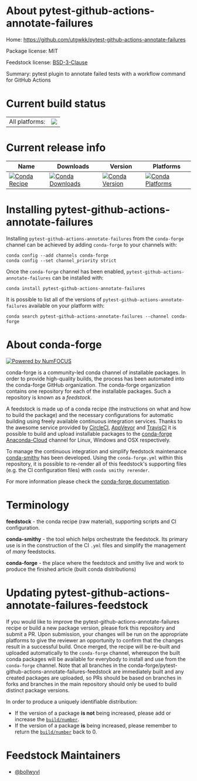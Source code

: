 About pytest-github-actions-annotate-failures
=============================================

Home: https://github.com/utgwkk/pytest-github-actions-annotate-failures

Package license: MIT

Feedstock license: [BSD-3-Clause](https://github.com/conda-forge/pytest-github-actions-annotate-failures-feedstock/blob/master/LICENSE.txt)

Summary: pytest plugin to annotate failed tests with a workflow command for GitHub Actions

Current build status
====================


<table><tr><td>All platforms:</td>
    <td>
      <a href="https://dev.azure.com/conda-forge/feedstock-builds/_build/latest?definitionId=10680&branchName=master">
        <img src="https://dev.azure.com/conda-forge/feedstock-builds/_apis/build/status/pytest-github-actions-annotate-failures-feedstock?branchName=master">
      </a>
    </td>
  </tr>
</table>

Current release info
====================

| Name | Downloads | Version | Platforms |
| --- | --- | --- | --- |
| [![Conda Recipe](https://img.shields.io/badge/recipe-pytest--github--actions--annotate--failures-green.svg)](https://anaconda.org/conda-forge/pytest-github-actions-annotate-failures) | [![Conda Downloads](https://img.shields.io/conda/dn/conda-forge/pytest-github-actions-annotate-failures.svg)](https://anaconda.org/conda-forge/pytest-github-actions-annotate-failures) | [![Conda Version](https://img.shields.io/conda/vn/conda-forge/pytest-github-actions-annotate-failures.svg)](https://anaconda.org/conda-forge/pytest-github-actions-annotate-failures) | [![Conda Platforms](https://img.shields.io/conda/pn/conda-forge/pytest-github-actions-annotate-failures.svg)](https://anaconda.org/conda-forge/pytest-github-actions-annotate-failures) |

Installing pytest-github-actions-annotate-failures
==================================================

Installing `pytest-github-actions-annotate-failures` from the `conda-forge` channel can be achieved by adding `conda-forge` to your channels with:

```
conda config --add channels conda-forge
conda config --set channel_priority strict
```

Once the `conda-forge` channel has been enabled, `pytest-github-actions-annotate-failures` can be installed with:

```
conda install pytest-github-actions-annotate-failures
```

It is possible to list all of the versions of `pytest-github-actions-annotate-failures` available on your platform with:

```
conda search pytest-github-actions-annotate-failures --channel conda-forge
```


About conda-forge
=================

[![Powered by
NumFOCUS](https://img.shields.io/badge/powered%20by-NumFOCUS-orange.svg?style=flat&colorA=E1523D&colorB=007D8A)](https://numfocus.org)

conda-forge is a community-led conda channel of installable packages.
In order to provide high-quality builds, the process has been automated into the
conda-forge GitHub organization. The conda-forge organization contains one repository
for each of the installable packages. Such a repository is known as a *feedstock*.

A feedstock is made up of a conda recipe (the instructions on what and how to build
the package) and the necessary configurations for automatic building using freely
available continuous integration services. Thanks to the awesome service provided by
[CircleCI](https://circleci.com/), [AppVeyor](https://www.appveyor.com/)
and [TravisCI](https://travis-ci.com/) it is possible to build and upload installable
packages to the [conda-forge](https://anaconda.org/conda-forge)
[Anaconda-Cloud](https://anaconda.org/) channel for Linux, Windows and OSX respectively.

To manage the continuous integration and simplify feedstock maintenance
[conda-smithy](https://github.com/conda-forge/conda-smithy) has been developed.
Using the ``conda-forge.yml`` within this repository, it is possible to re-render all of
this feedstock's supporting files (e.g. the CI configuration files) with ``conda smithy rerender``.

For more information please check the [conda-forge documentation](https://conda-forge.org/docs/).

Terminology
===========

**feedstock** - the conda recipe (raw material), supporting scripts and CI configuration.

**conda-smithy** - the tool which helps orchestrate the feedstock.
                   Its primary use is in the construction of the CI ``.yml`` files
                   and simplify the management of *many* feedstocks.

**conda-forge** - the place where the feedstock and smithy live and work to
                  produce the finished article (built conda distributions)


Updating pytest-github-actions-annotate-failures-feedstock
==========================================================

If you would like to improve the pytest-github-actions-annotate-failures recipe or build a new
package version, please fork this repository and submit a PR. Upon submission,
your changes will be run on the appropriate platforms to give the reviewer an
opportunity to confirm that the changes result in a successful build. Once
merged, the recipe will be re-built and uploaded automatically to the
`conda-forge` channel, whereupon the built conda packages will be available for
everybody to install and use from the `conda-forge` channel.
Note that all branches in the conda-forge/pytest-github-actions-annotate-failures-feedstock are
immediately built and any created packages are uploaded, so PRs should be based
on branches in forks and branches in the main repository should only be used to
build distinct package versions.

In order to produce a uniquely identifiable distribution:
 * If the version of a package **is not** being increased, please add or increase
   the [``build/number``](https://docs.conda.io/projects/conda-build/en/latest/resources/define-metadata.html#build-number-and-string).
 * If the version of a package **is** being increased, please remember to return
   the [``build/number``](https://docs.conda.io/projects/conda-build/en/latest/resources/define-metadata.html#build-number-and-string)
   back to 0.

Feedstock Maintainers
=====================

* [@bollwyvl](https://github.com/bollwyvl/)

